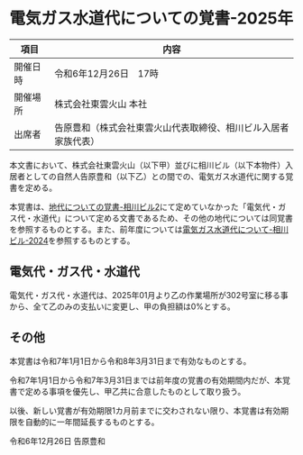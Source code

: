 # 電気ガス水道代についての覚書-2025年

|項目|内容|
|----|-----|
|開催日時|令和6年12月26日　17時|
|開催場所|株式会社東雲火山 本社|
|出席者|告原豊和（株式会社東雲火山代表取締役、相川ビル入居者家族代表）|

本文書において、株式会社東雲火山（以下甲）並びに相川ビル（以下本物件）入居者としての自然人告原豊和（以下乙）との間での、電気ガス水道代に関する覚書を定める。

本覚書は、[地代についての覚書-相川ビル2](./地代についての覚書-相川ビル2)にて定めていなかった「電気代・ガス代・水道代」について定める文書であるため、その他の地代については同覚書を参照するものとする。また、前年度については[電気ガス水道代について-相川ビル-2024](電気ガス水道代について-相川ビル-2024.md)を参照するものとする。

## 電気代・ガス代・水道代

電気代・ガス代・水道代は、2025年01月より乙の作業場所が302号室に移る事から、全て乙のみの支払いに変更し、甲の負担額は0%とする。

## その他

本覚書は令和7年1月1日から令和8年3月31日まで有効なものとする。

令和7年1月1日から令和7年3月31日までは前年度の覚書の有効期間内だが、本覚書で定める事項を優先し、甲乙共に合意したものとして取り扱う。

以後、新しい覚書が有効期限1カ月前までに交わされない限り、本覚書は有効期限を自動的に一年間延長するものとする。

令和6年12月26日 告原豊和

